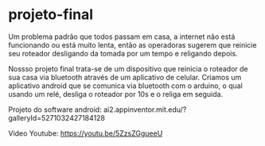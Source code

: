 # projeto-final
  Um problema padrão que todos passam em casa, a internet não está funcionando ou está muito lenta, então as operadoras sugerem que reinicie seu roteador desligando da tomada por um tempo e religando depois.
  
  Nossso projeto final trata-se de um dispositivo que reinicia o roteador de sua casa via bluetooth através de um aplicativo de celular. Criamos um aplicativo android que se comunica via bluetooth com o arduino, o qual usando um relé, desliga o roteador por 10s e o religa em seguida.
  
  Projeto do software android:
 ai2.appinventor.mit.edu/?galleryId=5271032427184128
  
  Video Youtube:
  https://youtu.be/5ZzsZGgueeU
